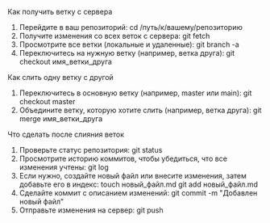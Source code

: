 Как получить ветку с сервера
1. Перейдите в ваш репозиторий:
cd /путь/к/вашему/репозиторию
2. Получите изменения со всех веток с сервера:
git fetch
3. Просмотрите все ветки (локальные и удаленные):
git branch -a
4. Переключитесь на нужную ветку (например, ветка друга):
git checkout имя_ветки_друга

Как слить одну ветку с другой
1. Переключитесь в основную ветку (например, master или main):
git checkout master
2. Объедините ветку, которую хотите слить (например, ветка друга):
git merge имя_ветки_друга

Что сделать после слияния веток
1. Проверьте статус репозитория:
git status
2. Просмотрите историю коммитов, чтобы убедиться, что все изменения учтены:
git log
3. Если нужно, создайте новый файл или внесите изменения, затем добавьте его в индекс:
touch новый_файл.md
git add новый_файл.md
4. Сделайте коммит с описанием изменений:
git commit -m "Добавлен новый файл"
5. Отправьте изменения на сервер:
git push